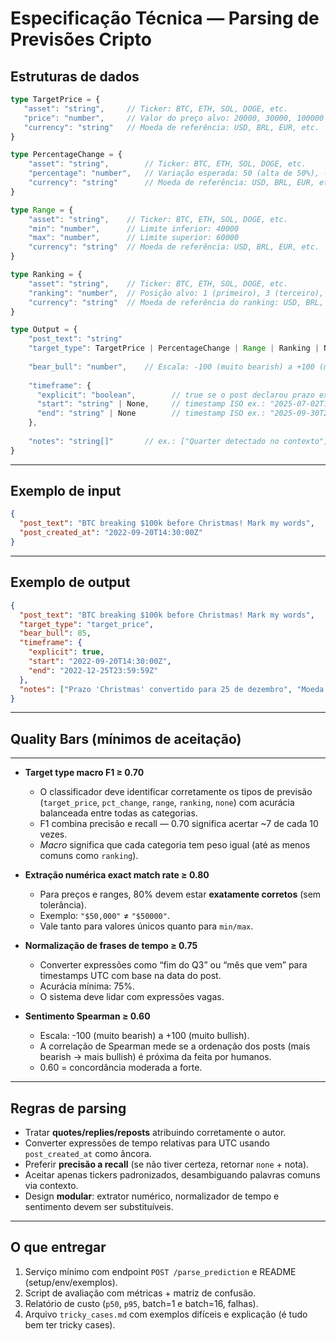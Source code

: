# Especificação Técnica — Parsing de Previsões Cripto

## Estruturas de dados

```ts
type TargetPrice = {
   "asset": "string",     // Ticker: BTC, ETH, SOL, DOGE, etc.
   "price": "number",     // Valor do preço alvo: 20000, 30000, 100000
   "currency": "string"   // Moeda de referência: USD, BRL, EUR, etc.
}

type PercentageChange = {
    "asset": "string",        // Ticker: BTC, ETH, SOL, DOGE, etc.
    "percentage": "number",   // Variação esperada: 50 (alta de 50%), -30 (queda de 30%)
    "currency": "string"      // Moeda de referência: USD, BRL, EUR, etc.
}

type Range = {
    "asset": "string",    // Ticker: BTC, ETH, SOL, DOGE, etc.
    "min": "number",      // Limite inferior: 40000
    "max": "number",      // Limite superior: 60000
    "currency": "string"  // Moeda de referência: USD, BRL, EUR, etc.
}

type Ranking = {
    "asset": "string",    // Ticker: BTC, ETH, SOL, DOGE, etc.
    "ranking": "number",  // Posição alvo: 1 (primeiro), 3 (terceiro), 10 (décimo)
    "currency": "string"  // Moeda de referência do ranking: USD, BRL, EUR
}

type Output = {
    "post_text": "string"
    "target_type": TargetPrice | PercentageChange | Range | Ranking | None,
    
    "bear_bull": "number",    // Escala: -100 (muito bearish) a +100 (muito bullish)
    
    "timeframe": {
      "explicit": "boolean",        // true se o post declarou prazo explícito
      "start": "string" | None,     // timestamp ISO ex.: "2025-07-02T15:20:00Z"
      "end": "string" | None        // timestamp ISO ex.: "2025-09-30T23:59:59Z"
    },
    
    "notes": "string[]"       // ex.: ["Quarter detectado no contexto", "Retweet atribuído ao autor original"]
}
```
---
## Exemplo de input
```json
{
  "post_text": "BTC breaking $100k before Christmas! Mark my words",
  "post_created_at": "2022-09-20T14:30:00Z"
}
```

---

## Exemplo de output

```json
{
  "post_text": "BTC breaking $100k before Christmas! Mark my words",
  "target_type": "target_price",
  "bear_bull": 85,
  "timeframe": {
    "explicit": true,
    "start": "2022-09-20T14:30:00Z",
    "end": "2022-12-25T23:59:59Z"
  },
  "notes": ["Prazo 'Christmas' convertido para 25 de dezembro", "Moeda assumida: USD"]
}
```

---

## Quality Bars (mínimos de aceitação)

---

- **Target type macro F1 ≥ 0.70**  
  - O classificador deve identificar corretamente os tipos de previsão (`target_price`, `pct_change`, `range`, `ranking`, `none`) com acurácia balanceada entre todas as categorias.  
  - F1 combina precisão e recall — 0.70 significa acertar ~7 de cada 10 vezes.  
  - *Macro* significa que cada categoria tem peso igual (até as menos comuns como `ranking`).  

- **Extração numérica exact match rate ≥ 0.80**  
  - Para preços e ranges, 80% devem estar **exatamente corretos** (sem tolerância).  
  - Exemplo: `"$50,000"` ≠ `"$50000"`.  
  - Vale tanto para valores únicos quanto para `min/max`.  

- **Normalização de frases de tempo ≥ 0.75**  
  - Converter expressões como “fim do Q3” ou “mês que vem” para timestamps UTC com base na data do post.  
  - Acurácia mínima: 75%.  
  - O sistema deve lidar com expressões vagas.  

- **Sentimento Spearman ≥ 0.60**  
  - Escala: -100 (muito bearish) a +100 (muito bullish).  
  - A correlação de Spearman mede se a ordenação dos posts (mais bearish → mais bullish) é próxima da feita por humanos.  
  - 0.60 = concordância moderada a forte.  


---

## Regras de parsing

- Tratar **quotes/replies/reposts** atribuindo corretamente o autor.  
- Converter expressões de tempo relativas para UTC usando `post_created_at` como âncora.  
- Preferir **precisão a recall** (se não tiver certeza, retornar `none` + nota).  
- Aceitar apenas tickers padronizados, desambiguando palavras comuns via contexto.  
- Design **modular**: extrator numérico, normalizador de tempo e sentimento devem ser substituíveis.  

---

## O que entregar

1. Serviço mínimo com endpoint `POST /parse_prediction` e README (setup/env/exemplos).  
2. Script de avaliação com métricas + matriz de confusão.  
3. Relatório de custo (`p50`, `p95`, batch=1 e batch=16, falhas).  
4. Arquivo `tricky_cases.md` com exemplos difíceis e explicação (é tudo bem ter tricky cases).  
